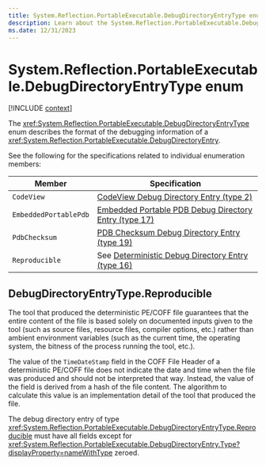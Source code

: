 ```yaml
---
title: System.Reflection.PortableExecutable.DebugDirectoryEntryType enum
description: Learn about the System.Reflection.PortableExecutable.DebugDirectoryEntryType enum.
ms.date: 12/31/2023
---
```

# System.Reflection.PortableExecutable.DebugDirectoryEntryType enum

[!INCLUDE [context](includes/context.md)]

The <xref:System.Reflection.PortableExecutable.DebugDirectoryEntryType> enum describes the format of the debugging information of a <xref:System.Reflection.PortableExecutable.DebugDirectoryEntry>.

See the following for the specifications related to individual enumeration members:

|Member|Specification|
|---|---|
|`CodeView`|[CodeView Debug Directory Entry (type 2)](https://github.com/dotnet/runtime/blob/main/docs/design/specs/PE-COFF.md#codeview-debug-directory-entry-type-2)|
|`EmbeddedPortablePdb`|[Embedded Portable PDB Debug Directory Entry (type 17)](https://github.com/dotnet/runtime/blob/main/docs/design/specs/PE-COFF.md#embedded-portable-pdb-debug-directory-entry-type-17)|
|`PdbChecksum`|[PDB Checksum Debug Directory Entry (type 19)](https://github.com/dotnet/runtime/blob/main/docs/design/specs/PE-COFF.md#pdb-checksum-debug-directory-entry-type-19)|
|`Reproducible`|See [Deterministic Debug Directory Entry (type 16)](https://github.com/dotnet/runtime/blob/main/docs/design/specs/PE-COFF.md#deterministic-debug-directory-entry-type-16)|

## DebugDirectoryEntryType.Reproducible

The tool that produced the deterministic PE/COFF file guarantees that the entire content of the file is based solely on documented inputs given to the tool (such as source files, resource files, compiler options, etc.) rather than ambient environment variables (such as the current time, the operating system, the bitness of the process running the tool, etc.).

The value of the `TimeDateStamp` field in the COFF File Header of a deterministic PE/COFF file does not indicate the date and time when the file was produced and should not be interpreted that way. Instead, the value of the field is derived from a hash of the file content. The algorithm to calculate this value is an implementation detail of the tool that produced the file.

The debug directory entry of type <xref:System.Reflection.PortableExecutable.DebugDirectoryEntryType.Reproducible> must have all fields except for <xref:System.Reflection.PortableExecutable.DebugDirectoryEntry.Type?displayProperty=nameWithType> zeroed.

